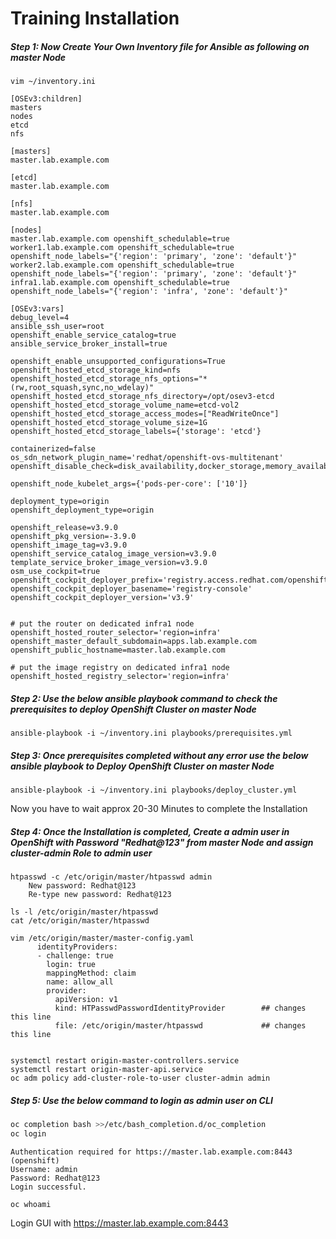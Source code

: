 # Training Installation

##### Step 1: Now Create Your Own Inventory file for Ansible as following on master Node

```shell
vim ~/inventory.ini
```

```
[OSEv3:children]
masters
nodes
etcd
nfs

[masters]
master.lab.example.com

[etcd]
master.lab.example.com

[nfs]
master.lab.example.com

[nodes]
master.lab.example.com openshift_schedulable=true
worker1.lab.example.com openshift_schedulable=true openshift_node_labels="{'region': 'primary', 'zone': 'default'}"
worker2.lab.example.com openshift_schedulable=true openshift_node_labels="{'region': 'primary', 'zone': 'default'}"
infra1.lab.example.com openshift_schedulable=true openshift_node_labels="{'region': 'infra', 'zone': 'default'}"

[OSEv3:vars]
debug_level=4
ansible_ssh_user=root
openshift_enable_service_catalog=true
ansible_service_broker_install=true

openshift_enable_unsupported_configurations=True
openshift_hosted_etcd_storage_kind=nfs
openshift_hosted_etcd_storage_nfs_options="*(rw,root_squash,sync,no_wdelay)"
openshift_hosted_etcd_storage_nfs_directory=/opt/osev3-etcd
openshift_hosted_etcd_storage_volume_name=etcd-vol2
openshift_hosted_etcd_storage_access_modes=["ReadWriteOnce"]
openshift_hosted_etcd_storage_volume_size=1G
openshift_hosted_etcd_storage_labels={'storage': 'etcd'}

containerized=false
os_sdn_network_plugin_name='redhat/openshift-ovs-multitenant'
openshift_disable_check=disk_availability,docker_storage,memory_availability,docker_image_availability

openshift_node_kubelet_args={'pods-per-core': ['10']}

deployment_type=origin
openshift_deployment_type=origin

openshift_release=v3.9.0
openshift_pkg_version=-3.9.0
openshift_image_tag=v3.9.0
openshift_service_catalog_image_version=v3.9.0
template_service_broker_image_version=v3.9.0
osm_use_cockpit=true
openshift_cockpit_deployer_prefix='registry.access.redhat.com/openshift3/'
openshift_cockpit_deployer_basename='registry-console'
openshift_cockpit_deployer_version='v3.9'


# put the router on dedicated infra1 node
openshift_hosted_router_selector='region=infra'
openshift_master_default_subdomain=apps.lab.example.com
openshift_public_hostname=master.lab.example.com

# put the image registry on dedicated infra1 node
openshift_hosted_registry_selector='region=infra'
```



##### Step 2: Use the below ansible playbook command to check the prerequisites to deploy OpenShift Cluster on master Node

```shell
ansible-playbook -i ~/inventory.ini playbooks/prerequisites.yml
```





##### Step 3: Once prerequisites completed without any error use the below ansible playbook to Deploy OpenShift Cluster on master Node

```shell
ansible-playbook -i ~/inventory.ini playbooks/deploy_cluster.yml
```

Now you have to wait approx 20-30 Minutes to complete the Installation





##### Step 4: Once the Installation is completed, Create a admin user in OpenShift with Password "Redhat@123" from master Node and assign cluster-admin Role to admin user

```shell
htpasswd -c /etc/origin/master/htpasswd admin
    New password: Redhat@123
    Re-type new password: Redhat@123

ls -l /etc/origin/master/htpasswd
cat /etc/origin/master/htpasswd

vim /etc/origin/master/master-config.yaml
      identityProviders:
      - challenge: true
        login: true
        mappingMethod: claim
        name: allow_all
        provider:
          apiVersion: v1
          kind: HTPasswdPasswordIdentityProvider		## changes this line
          file: /etc/origin/master/htpasswd			    ## changes this line


systemctl restart origin-master-controllers.service
systemctl restart origin-master-api.service
oc adm policy add-cluster-role-to-user cluster-admin admin
```

##### Step 5: Use the below command to login as admin user on CLI

```bash
oc completion bash >>/etc/bash_completion.d/oc_completion
oc login
```

```
Authentication required for https://master.lab.example.com:8443 (openshift)
Username: admin
Password: Redhat@123
Login successful.
```

```shell
oc whoami
```

Login GUI  with https://master.lab.example.com:8443